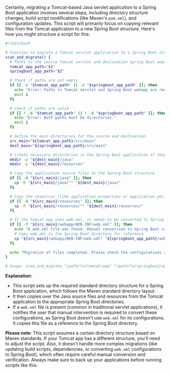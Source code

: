 Certainly, migrating a Tomcat-based Java servlet application to a Spring Boot application involves several steps, including directory structure changes, build script modifications (like Maven's `pom.xml`), and configuration updates. This script will primarily focus on copying relevant files from the Tomcat application to a new Spring Boot structure. Here's how you might structure a script for this:

```bash
#!/bin/bash

# Function to migrate a Tomcat servlet application to a Spring Boot structure
scan_and_migrate() {
  # Paths to the source Tomcat servlet and destination Spring Boot webapp directories
  tomcat_app_path="$1"
  springboot_app_path="$2"

  # Check if paths are not empty
  if [[ -z "$tomcat_app_path" || -z "$springboot_app_path" ]]; then
    echo "Error: Paths to Tomcat servlet and Spring Boot webapp are required."
    exit 1
  fi

  # Check if paths are valid
  if [[ ! -d "$tomcat_app_path" || ! -d "$springboot_app_path" ]]; then
    echo "Error: Both paths must be directories."
    exit 1
  fi

  # Define the main directories for the source and destination
  src_main="${tomcat_app_path}/src/main"
  dest_main="${springboot_app_path}/src/main"

  # Create necessary directories in the Spring Boot application if they don't exist
  mkdir -p "${dest_main}/java"
  mkdir -p "${dest_main}/resources"

  # Copy the application source files to the Spring Boot structure
  if [[ -d "${src_main}/java" ]]; then
    cp -R "${src_main}/java/"* "${dest_main}/java/"
  fi

  # Copy the resources (like application.properties or application.yml)
  if [[ -d "${src_main}/resources" ]]; then
    cp -R "${src_main}/resources/"* "${dest_main}/resources/"
  fi

  # If the Tomcat app uses web.xml, it needs to be converted to Spring Boot configurations.
  if [[ -f "${src_main}/webapp/WEB-INF/web.xml" ]]; then
    echo "A web.xml file was found. Manual conversion to Spring Boot configurations is required."
    # Copy web.xml to the Spring Boot directory for reference
    cp "${src_main}/webapp/WEB-INF/web.xml" "${springboot_app_path}/web.xml.reference"
  fi

  echo "Migration of files completed. Please check the configurations and update build scripts accordingly."
}

# Usage: scan_and_migrate "/path/to/tomcat/app" "/path/to/springboot/app"
```

**Explanation**:
- This script sets up the required standard directory structure for a Spring Boot application, which follows the Maven standard directory layout.
- It then copies over the Java source files and resources from the Tomcat application to the appropriate Spring Boot directories.
- If a `web.xml` file is present (common in traditional servlet applications), it notifies the user that manual intervention is required to convert these configurations, as Spring Boot doesn't use `web.xml` for its configurations. It copies this file as a reference to the Spring Boot directory.

**Please note**: This script assumes a certain directory structure based on Maven standards. If your Tomcat app has a different structure, you'll need to adjust the script. Also, it doesn't handle more complex migrations (like updating build scripts, dependencies, or converting `web.xml` configurations to Spring Boot), which often require careful manual conversion and verification. Always make sure to back up your applications before running scripts like this.